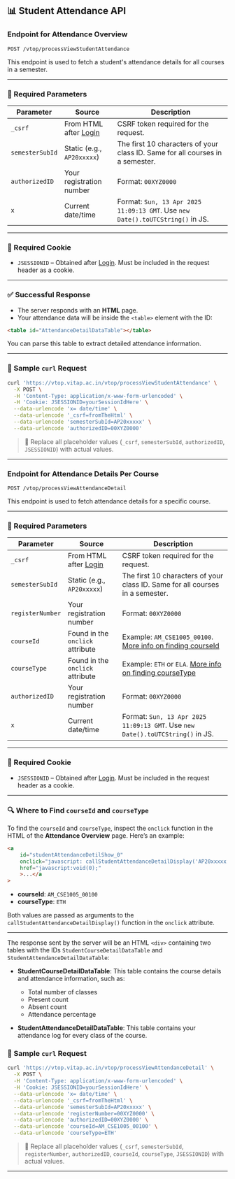 ## 📊 Student Attendance API

### Endpoint for Attendance Overview

`POST /vtop/processViewStudentAttendance`

This endpoint is used to fetch a student's attendance details for all courses in a semester.

---

### 🧾 Required Parameters

| Parameter       | Source                               | Description                                                                    |
| --------------- | ------------------------------------ | ------------------------------------------------------------------------------ |
| `_csrf`         | From HTML after [Login](../login.md) | CSRF token required for the request.                                           |
| `semesterSubId` | Static (e.g., `AP20xxxxx`)           | The first 10 characters of your class ID. Same for all courses in a semester.  |
| `authorizedID`  | Your registration number             | Format: `00XYZ0000`                                                            |
| `x`             | Current date/time                    | Format: `Sun, 13 Apr 2025 11:09:13 GMT`. Use `new Date().toUTCString()` in JS. |

---

### 🍪 Required Cookie

- `JSESSIONID` – Obtained after [Login](../login.md). Must be included in the request header as a cookie.

---

### ✅ Successful Response

- The server responds with an **HTML** page.
- Your attendance data will be inside the `<table>` element with the ID:

```html
<table id="AttendanceDetailDataTable"></table>
```

You can parse this table to extract detailed attendance information.

---

### 🧪 Sample `curl` Request

```bash
curl 'https://vtop.vitap.ac.in/vtop/processViewStudentAttendance' \
  -X POST \
  -H 'Content-Type: application/x-www-form-urlencoded' \
  -H 'Cookie: JSESSIONID=yourSessionIdHere' \
  --data-urlencode 'x= date/time' \
  --data-urlencode '_csrf=fromTheHtml' \
  --data-urlencode 'semesterSubId=AP20xxxxx' \
  --data-urlencode 'authorizedID=00XYZ0000'
```

> 📌 Replace all placeholder values (`_csrf`, `semesterSubId`, `authorizedID`, `JSESSIONID`) with actual values.

---

### Endpoint for Attendance Details Per Course

`POST /vtop/processViewAttendanceDetail`

This endpoint is used to fetch attendance details for a specific course.

---

### 🧾 Required Parameters

| Parameter        | Source                               | Description                                                                                          |
| ---------------- | ------------------------------------ | ---------------------------------------------------------------------------------------------------- |
| `_csrf`          | From HTML after [Login](../login.md) | CSRF token required for the request.                                                                 |
| `semesterSubId`  | Static (e.g., `AP20xxxxx`)           | The first 10 characters of your class ID. Same for all courses in a semester.                        |
| `registerNumber` | Your registration number             | Format: `00XYZ0000`                                                                                  |
| `courseId`       | Found in the `onclick` attribute     | Example: `AM_CSE1005_00100`. [More info on finding courseId](#where-to-find-courseid-and-coursetype) |
| `courseType`     | Found in the `onclick` attribute     | Example: `ETH` or `ELA`. [More info on finding courseType](#where-to-find-courseid-and-coursetype)   |
| `authorizedID`   | Your registration number             | Format: `00XYZ0000`                                                                                  |
| `x`              | Current date/time                    | Format: `Sun, 13 Apr 2025 11:09:13 GMT`. Use `new Date().toUTCString()` in JS.                       |

---

### 🍪 Required Cookie

- `JSESSIONID` – Obtained after [Login](../login.md). Must be included in the request header as a cookie.

---

### 🔍 Where to Find `courseId` and `courseType`

To find the `courseId` and `courseType`, inspect the `onclick` function in the HTML of the **Attendance Overview** page. Here’s an example:

```html
<a
	id="studentAttendanceDetilShow_0"
	onclick="javascript: callStudentAttendanceDetailDisplay('AP20xxxxx','00XYZ0000','AM_CSE1005_00100','ETH');"
	href="javascript:void(0);"
	>...</a
>
```

- **courseId**: `AM_CSE1005_00100`
- **courseType**: `ETH`

Both values are passed as arguments to the `callStudentAttendanceDetailDisplay()` function in the `onclick` attribute.

---

The response sent by the server will be an HTML `<div>` containing two tables with the IDs `StudentCourseDetailDataTable` and `StudentAttendanceDetailDataTable`:

- **StudentCourseDetailDataTable**: This table contains the course details and attendance information, such as:

  - Total number of classes
  - Present count
  - Absent count
  - Attendance percentage

- **StudentAttendanceDetailDataTable**: This table contains your attendance log for every class of the course.

### 🧪 Sample `curl` Request

```bash
curl 'https://vtop.vitap.ac.in/vtop/processViewAttendanceDetail' \
  -X POST \
  -H 'Content-Type: application/x-www-form-urlencoded' \
  -H 'Cookie: JSESSIONID=yourSessionIdHere' \
  --data-urlencode 'x= date/time' \
  --data-urlencode '_csrf=fromTheHtml' \
  --data-urlencode 'semesterSubId=AP20xxxxx' \
  --data-urlencode 'registerNumber=00XYZ0000' \
  --data-urlencode 'authorizedID=00XYZ0000' \
  --data-urlencode 'courseId=AM_CSE1005_00100' \
  --data-urlencode 'courseType=ETH'
```

> 📌 Replace all placeholder values (`_csrf`, `semesterSubId`, `registerNumber`, `authorizedID`, `courseId`, `courseType`, `JSESSIONID`) with actual values.

---
